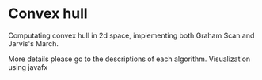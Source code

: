 # Convex hull
Computating convex hull in 2d space, implementing both Graham Scan and Jarvis's March. 

More details please go to the descriptions of each algorithm.
Visualization using javafx
